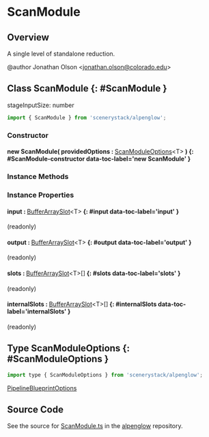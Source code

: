# ScanModule

## Overview

A single level of standalone reduction.

@author Jonathan Olson &lt;jonathan.olson@colorado.edu&gt;

## Class ScanModule {: #ScanModule }


stageInputSize: number

```js
import { ScanModule } from 'scenerystack/alpenglow';
```
### Constructor

#### new ScanModule( providedOptions : <span style="font-weight: 400;">[ScanModuleOptions](../alpenglow/ScanModule.md#ScanModuleOptions)&lt;T&gt;</span> ) {: #ScanModule-constructor data-toc-label='new ScanModule' }

### Instance Methods



### Instance Properties

#### input : <span style="font-weight: 400;">[BufferArraySlot](../alpenglow/BufferArraySlot.md)&lt;T&gt;</span> {: #input data-toc-label='input' }

(readonly)

#### output : <span style="font-weight: 400;">[BufferArraySlot](../alpenglow/BufferArraySlot.md)&lt;T&gt;</span> {: #output data-toc-label='output' }

(readonly)

#### slots : <span style="font-weight: 400;">[BufferArraySlot](../alpenglow/BufferArraySlot.md)&lt;T&gt;[]</span> {: #slots data-toc-label='slots' }

(readonly)

#### internalSlots : <span style="font-weight: 400;">[BufferArraySlot](../alpenglow/BufferArraySlot.md)&lt;T&gt;[]</span> {: #internalSlots data-toc-label='internalSlots' }

(readonly)



## Type ScanModuleOptions {: #ScanModuleOptions }


```js
import type { ScanModuleOptions } from 'scenerystack/alpenglow';
```


[PipelineBlueprintOptions](../alpenglow/PipelineBlueprint.md#PipelineBlueprintOptions)



## Source Code

See the source for [ScanModule.ts](https://github.com/phetsims/alpenglow/blob/main/js/webgpu/modules/gpu/ScanModule.ts) in the [alpenglow](https://github.com/phetsims/alpenglow) repository.

